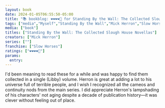 ```yaml
---
layout: book
date: 2024-01-05T06:55:50-05:00
title: "📚 bookblog: ❤️❤️❤️❤️🖤 for Standing By the Wall: The Collected Slough House Novellas, by Mick Herron"
tags: ["media","Myself","Standing By the Wall","Mick Herron","Slow Horses","continuity nod","cameo"]
media: ["book"]
titles: ["Standing By the Wall: The Collected Slough House Novellas"]
creators: ["Mick Herron"]
series: [""]
franchise: ["Slow Horses"]
ratings: ["❤️❤️❤️❤️🖤"]
params:
  entry:
---
```


I'd been meaning to read these for a while and was happy to find them collected in a single (Libby) volume. Herron is great at adding a lot to his universe full of terrible people, and I wish I recognized all the cameos and continuity nods from the main series. I did appreciate Herron's lampshading of his characters' not aging despite a decade of publication history—it was clever without feeling out of place.
